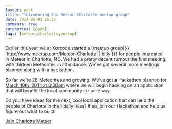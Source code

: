 ```yaml
---
layout: post
title: "Introducing the Meteor Charlotte meetup group"
date: 2014-03-03 16:36
comments: true
categories: [Code]
tags: [meteor,charlotte,meetup]
---
```

Earlier this year we at Xorcode started a [meetup group]({{ 'http://www.meetup.com/Meteor-Charlotte' | bitly }}) for people interested in Meteor in Charlotte, NC. We had a pretty decent turnout the first meeting, with thirteen Meteorites in attendance. We've got several more meetings planned along with a hackathon.

<!-- more -->

So far we're 28 Meteorites and growing. We've got a Hackathon planned for <a href="{{ 'http://www.meetup.com/Meteor-Charlotte/events/164415842/' | bitly }}"><i class="fa fa-calendar"></i> March 10th, 2014 at 6:30pm</a> where we will begin hacking on an application that will benefit the local community in some way.

Do you have ideas for the next, cool local application that can help the people of Charlotte in their daily lives? If so, join our Hackathon and help us figure out what to build!

<a href="{{ 'http://www.meetup.com/Meteor-Charlotte/join/?rg=joinus2' | bitly }}" class="btn btn-primary"><i class="fa fa-users"></i> Join Charlotte Meteor</a>
